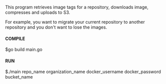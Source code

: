 This program retrieves image tags for a repository, downloads image, compresses and uploads to S3.

For example, you want to migrate your current repository to another repository and you don't want to lose the images.

#### COMPILE
$go build main.go

#### RUN
$./main repo_name organization_name docker_username docker_password bucket_name
